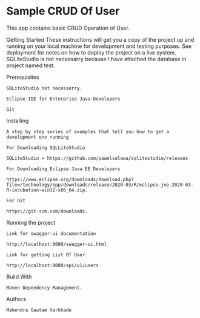 #  Sample CRUD Of User
This app contains basic CRUD Operation of User.


Getting  Started 
These instructions will get you a copy of the project up and running on your local machine for development and testing purposes. 
See deployment for notes on how to deploy the project on a live system.
SQLiteStudio is not necessarry because I have attached the database in project named test.


Prerequisites

	SQLiteStudio not necesserry.

	Eclipse IDE for Enterprise Java Developers
	
	Git

Installing

	A step by step series of examples that tell you how to get a development env running
	
	For Downloading SQLLiteStudio
 	
	SQLiteStudio = https://github.com/pawelsalawa/sqlitestudio/releases

	For Downloading Eclipse Java EE Developers
	
	https://www.eclipse.org/downloads/download.php?file=/technology/epp/downloads/release/2020-03/R/eclipse-jee-2020-03-R-incubation-win32-x86_64.zip. 

	For Git

	https://git-scm.com/downloads.

Running the project
		
	Link for swagger-ui documentation 

	http://localhost:8080/swagger-ui.html

	Link for getting List Of User
	
	http://localhost:8080/api/v1/users


Build With 
	
	Maven Dependency Management.

Authors
	
	Mahendra Gautam Varkhade



		

	
		

	